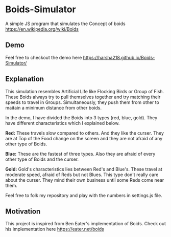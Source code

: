# Boids-Simulator
A simple JS program that simulates the Concept of boids https://en.wikipedia.org/wiki/Boids


## Demo
Feel free to checkout the demo here https://harsha218.github.io/Boids-Simulator/

## Explanation
This simulation resembles Artificial Life like Flocking Birds or Group of Fish. These Boids always try to pull themselves together and try matching their speeds to travel in Groups. Simultaneously, they push them from other to maitain a minimum distance from other boids.

In the demo, I have divided the Boids into 3 types (red, blue, gold). They have different characteristics which I explained below.

**Red:**
These travels slow compared to others. And they like the curser. They are at Top of the Food change on the screen and they are not afraid of any other type of Boids.

**Blue:**
These are the fastest of three types. Also they are afraid of every other type of Boids and the curser.

**Gold:**
Gold's characteristics lies between Red's and Blue's. These travel at moderate speed, afraid of Reds but not Blues. This type don't really care about the curser. They mind their own business until some Reds come near them.

Feel free to folk my repository and play with the numbers in settings.js file.

## Motivation
This project is inspired from Ben Eater's implementation of Boids. Check out his implementation here https://eater.net/boids